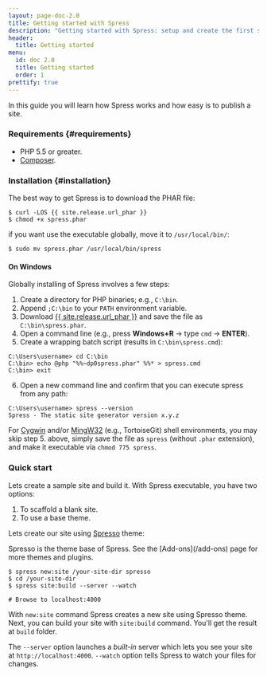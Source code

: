 ```yaml
---
layout: page-doc-2.0
title: Getting started with Spress
description: "Getting started with Spress: setup and create the first site"
header:
  title: Getting started
menu:
  id: doc 2.0
  title: Getting started
  order: 1
prettify: true
---
```

In this guide you will learn how Spress works and how easy is to publish a site.

### Requirements {#requirements}

* PHP 5.5 or greater.
* [Composer](https://getcomposer.org/).

### Installation {#installation}

The best way to get Spress is to download the PHAR file:

```
$ curl -LOS {{ site.release.url_phar }}
$ chmod +x spress.phar
```

if you want use the executable globally, move it to `/usr/local/bin/`:

```
$ sudo mv spress.phar /usr/local/bin/spress
```

#### On Windows
Globally installing of Spress involves a few steps:

1. Create a directory for PHP binaries; e.g., `C:\bin`.
2. Append `;C:\bin` to your `PATH` environment variable.
3. Download [{{ site.release.url_phar }}](<{{ site.release.url_phar }}>) and save the file as `C:\bin\spress.phar`.
4. Open a command line (e.g., press **Windows+R** &rarr; type `cmd` &rarr; **ENTER**).
5. Create a wrapping batch script (results in `C:\bin\spress.cmd`):

```
C:\Users\username> cd C:\bin
C:\bin> echo @php "%%~dp0spress.phar" %%* > spress.cmd
C:\bin> exit
```
6. Open a new command line and confirm that you can execute spress from any path:

```
C:\Users\username> spress --version
Spress - The static site generator version x.y.z
```

For [Cygwin](https://en.wikipedia.org/wiki/Cygwin) and/or [MingW32](http://mingw.org/) (e.g., TortoiseGit)
shell environments, you may skip step 5. above, simply save the file
as `spress` (without `.phar` extension), and make it executable via `chmod 775 spress`.

### Quick start

Lets create a sample site and build it. With Spress executable, you have two options:

1. To scaffold a blank site.
2. To use a base theme.

Lets create our site using [Spresso](https://github.com/spress/Spress-theme-spresso) theme:

<div class="panel panel-default">
  <div class="panel-body">
    <div class="row">
        <div class="col-md-1">
            <i class="fa fa-bookmark-o fa-3x"></i>
        </div>
        <div class="col-md-11">
            <p markdown="1">
                Spresso is the theme base of Spress. See the [Add-ons](/add-ons) page for more themes and plugins.
            </p>
        </div>
    </div>
  </div>
</div>

```
$ spress new:site /your-site-dir spresso
$ cd /your-site-dir
$ spress site:build --server --watch

# Browse to localhost:4000
```

With `new:site` command Spress creates a new site using Spresso theme. Next,
you can build your site with `site:build` command. You'll get the result at
`build` folder.

The `--server` option launches a *built-in* server which lets you see your site at `http://localhost:4000`.
`--watch` option tells Spress to watch your files for changes.
